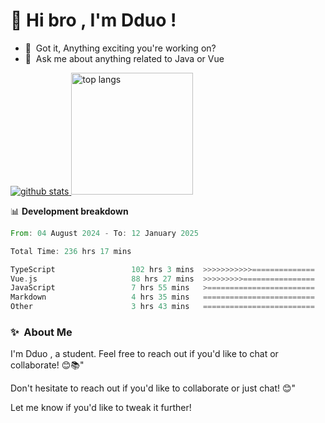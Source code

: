 # 👋 Hi bro , I'm Dduo !


- 🔭 &nbsp;Got it, Anything exciting you're working on?
- 💬 &nbsp;Ask me about anything related to Java or Vue


<a href="https://github.com/Dddddduo"><img src="https://github-readme-stats.vercel.app/api?username=Dddddduo" alt="github stats"> <img src="https://github-readme-stats.vercel.app/api/top-langs/?username=Dddddduo&hide_border=true" alt="top langs" style="height:195px;"></a>


📊 **Development breakdown**

<!--START_SECTION:waka-->

```rust
From: 04 August 2024 - To: 12 January 2025

Total Time: 236 hrs 17 mins

TypeScript                 102 hrs 3 mins  >>>>>>>>>>>==============   42.52 %
Vue.js                     88 hrs 27 mins  >>>>>>>>>================   36.85 %
JavaScript                 7 hrs 55 mins   >========================   03.30 %
Markdown                   4 hrs 35 mins   =========================   01.91 %
Other                      3 hrs 43 mins   =========================   01.55 %
```

<!--END_SECTION:waka-->


### ✨&nbsp; About Me

I'm Dduo , a student. Feel free to reach out if you'd like to chat or collaborate! 😊📚"

Don't hesitate to reach out if you'd like to collaborate or just chat! 😊"

Let me know if you'd like to tweak it further!
